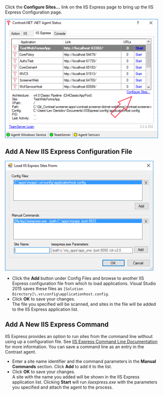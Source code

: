 <!--
title: "IIS Express Configuration"
description: "Instructions for configuring IIS Express to scan different configuration files or add custom commands."
tags: "configuration microsoft IIS express agent installation .Net"
-->

Click the **Configure Sites...** link on the IIS Express page to bring up the IIS Express Configuration page.

<a href="assets/images/iisexpress_configure_callout.png" rel="lightbox" title="Configure IIS"><img class="thumbnail" src="assets/images/iisexpress_configure_callout.png"/></a>


## Add A New IIS Express Configuration File

<a href="assets/images/iisexpress_configure_page.png" rel="lightbox" title="Configure IIS"><img class="thumbnail" src="assets/images/iisexpress_configure_page.png"/></a>

* Click the **Add** button under Config Files and browse to another IIS Express configuration file from which to load applications.  Visual Studio 2015 saves these files as ```[Solution Directory]\.vs\config\applicationhost.config```.
* Click **OK** to save your changes.  
  The file you specified will be scanned, and sites in the file will be added to the IIS Express application list.


## Add A New IIS Express Command

IIS Express provides an option to run sites from the command line without using up a configuration file. See [IIS Express Command Line Documentation](http://www.iis.net/learn/extensions/using-iis-express/running-iis-express-from-the-command-line) for more information. You can save a command line as an entry in the Contrast agent.

* Enter a site name identifier and the command parameters in the **Manual Commands** section. Click **Add** to add it to the list.
* Click **OK** to save your changes.  
  A site with the name you added will be shown in the IIS Express application list.  Clicking **Start** will run *iisexpress.exe* with the parameters you specified and attach the agent to the process.
